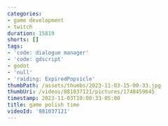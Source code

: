 ```yaml
---
categories:
- game development
- twitch
duration: 15819
shorts: []
tags:
- 'code: dialogue manager'
- 'code: gdscript'
- godot
- 'null'
- 'raiding: ExpiredPopsicle'
thumbPath: /assets/thumbs/2023-11-03-15-00-33.jpg
thumbUri: /videos/881037121/pictures/1748459645
timestamp: 2023-11-03T10:00:33-05:00
title: game polish time
videoId: '881037121'
---
```

